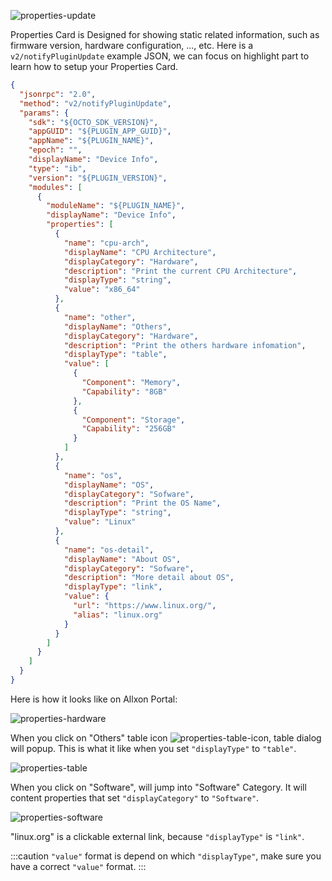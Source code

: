![properties-update](../_img/properties-plugin-update.png)

Properties Card is Designed for showing static related information, such as firmware version, hardware configuration, ..., etc. Here is a `v2/notifyPluginUpdate` example JSON, we can focus on highlight part to learn how to setup your Properties Card.

```json {16-61}
{
  "jsonrpc": "2.0",
  "method": "v2/notifyPluginUpdate",
  "params": {
    "sdk": "${OCTO_SDK_VERSION}",
    "appGUID": "${PLUGIN_APP_GUID}",
    "appName": "${PLUGIN_NAME}",
    "epoch": "",
    "displayName": "Device Info",
    "type": "ib",
    "version": "${PLUGIN_VERSION}",
    "modules": [
      {
        "moduleName": "${PLUGIN_NAME}",
        "displayName": "Device Info",
        "properties": [
          {
            "name": "cpu-arch",
            "displayName": "CPU Architecture",
            "displayCategory": "Hardware",
            "description": "Print the current CPU Architecture",
            "displayType": "string",
            "value": "x86_64"
          },
          {
            "name": "other",
            "displayName": "Others",
            "displayCategory": "Hardware",
            "description": "Print the others hardware infomation",
            "displayType": "table",
            "value": [
              {
                "Component": "Memory",
                "Capability": "8GB"
              },
              {
                "Component": "Storage",
                "Capability": "256GB"
              }
            ]
          },
          {
            "name": "os",
            "displayName": "OS",
            "displayCategory": "Sofware",
            "description": "Print the OS Name",
            "displayType": "string",
            "value": "Linux"
          },
          {
            "name": "os-detail",
            "displayName": "About OS",
            "displayCategory": "Sofware",
            "description": "More detail about OS",
            "displayType": "link",
            "value": {
              "url": "https://www.linux.org/",
              "alias": "linux.org"
            }
          }
        ]
      }
    ]
  }
}
```

Here is how it looks like on Allxon Portal:

![properties-hardware](../_img/properties-hardware.png)

When you click on "Others" table icon ![properties-table-icon](../_img/properties-table-icon.png), table dialog will popup. This is what it like when you set `"displayType"` to `"table"`.

![properties-table](../_img/properties-table.png)

When you click on "Software", will jump into "Software" Category. It will content properties that set `"displayCategory"` to `"Software"`.

![properties-software](../_img/properties-software.png)

"linux.org" is a clickable external link, because `"displayType"` is `"link"`.

:::caution
`"value"` format is depend on which `"displayType"`, make sure you have a correct `"value"` format.
:::
